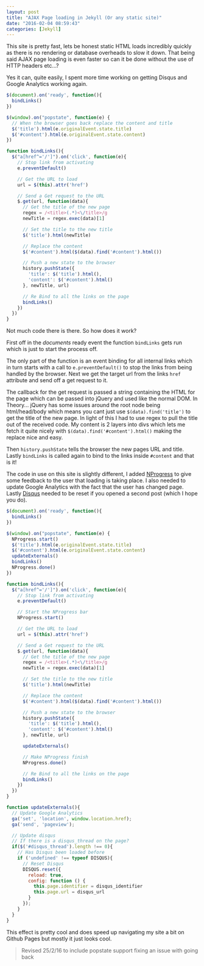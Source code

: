 ```yaml
---
layout: post
title: "AJAX Page loading in Jekyll (Or any static site)"
date: "2016-02-04 08:59:43"
categories: [Jekyll]
---
```


This site is pretty fast, lets be honest static HTML loads incredibly quickly as there is no rendering or database overheads to slow it down. That being said AJAX page loading is even faster so can it be done without the use of HTTP headers etc...?

Yes it can, quite easily, I spent more time working on getting Disqus and Google Analytics working again.

``` javascript
$(document).on('ready', function(){
  bindLinks()
})

$(window).on("popstate", function(e) {
  // When the browser goes back replace the content and title
  $('title').html(e.originalEvent.state.title)
  $('#content').html(e.originalEvent.state.content)
})

function bindLinks(){
  $("a[href^='/']").on('click', function(e){
    // Stop link from activating
    e.preventDefault()

    // Get the URL to load
    url = $(this).attr('href')

    // Send a Get request to the URL
    $.get(url, function(data){
      // Get the title of the new page
      regex = /<title>(.*)<\/title>/g
      newTitle = regex.exec(data)[1]

      // Set the title to the new title
      $('title').html(newTitle)

      // Replace the content
      $('#content').html($(data).find('#content').html())

      // Push a new state to the browser
      history.pushState({
        'title': $('title').html(),
        'content': $('#content').html()
      }, newTitle, url)

      // Re Bind to all the links on the page
      bindLinks()
    })
  })
}
```

Not much code there is there. So how does it work?

First off in the _documents_ ready event the function `bindLinks` gets run which is just to start the process off.

The only part of the function is an event binding for all internal links which in turn starts with a call to `e.preventDefault()` to stop the links from being handled by the browser. Next we get the target url from the links `href` attribute and send off a get request to it.

The callback for the get request is passed a string containing the HTML for the page which can be passed into jQuery and used like the normal DOM. In Theory... jQuery has some issues around the root node being html/head/body which means you cant just use `$(data).find('title')` to get the title of the new page. In light of this I had to use regex to pull the title out of the received code. My content is 2 layers into divs which lets me fetch it quite nicely with `$(data).find('#content').html()` making the replace nice and easy.

Then `history.pushState` tells the browser the new pages URL and title. Lastly `bindLinks` is called again to bind to the links inside `#content` and that is it!

The code in use on this site is slightly different, I added [NProgress](http://ricostacruz.com/nprogress/) to give some feedback to the user that loading is taking place. I also needed to update Google Analytics with the fact that the user has changed page. Lastly [Disqus](https://disqus.com) needed to be reset if you opened a second post (which I hope you do).

``` javascript
$(document).on('ready', function(){
  bindLinks()
})

$(window).on("popstate", function(e) {
  NProgress.start()
  $('title').html(e.originalEvent.state.title)
  $('#content').html(e.originalEvent.state.content)
  updateExternals()
  bindLinks()
  NProgress.done()
})

function bindLinks(){
  $("a[href^='/']").on('click', function(e){
    // Stop link from activating
    e.preventDefault()

    // Start the NProgress bar
    NProgress.start()

    // Get the URL to load
    url = $(this).attr('href')

    // Send a Get request to the URL
    $.get(url, function(data){
      // Get the title of the new page
      regex = /<title>(.*)<\/title>/g
      newTitle = regex.exec(data)[1]

      // Set the title to the new title
      $('title').html(newTitle)

      // Replace the content
      $('#content').html($(data).find('#content').html())

      // Push a new state to the browser
      history.pushState({
        'title': $('title').html(),
        'content': $('#content').html()
      }, newTitle, url)

      updateExternals()

      // Make NProgress finish
      NProgress.done()

      // Re Bind to all the links on the page
      bindLinks()
    })
  })
}

function updateExternals(){
  // Update Google Analytics
  ga('set', 'location', window.location.href);
  ga('send', 'pageview');

  // Update disqus
  // If there is a disqus_thread on the page?
  if($('#disqus_thread').length !== 0){
    // Has Disqus been loaded before
    if ('undefined' !== typeof DISQUS){
      // Reset Disqus
      DISQUS.reset({
        reload: true,
        config: function () {
          this.page.identifier = disqus_identifier
          this.page.url = disqus_url
        }
      });
    }
  }
}
```

This effect is pretty cool and does speed up navigating my site a bit on Github Pages but mostly it just looks cool.


> Revised 25/2/16 to include popstate support fixing an issue with going back

